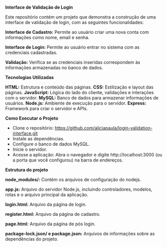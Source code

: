 **Interface de Validação de Login**

Este repositório contém um projeto que demonstra a construção de uma interface de validação de login, com as seguintes funcionalidades:

**Interface de Cadastro:** Permite ao usuário criar uma nova conta com informações como nome, email e senha.

**Interface de Login:** Permite ao usuário entrar no sistema com as credenciais cadastradas.

**Validação:** Verifica se as credenciais inseridas correspondem às informações armazenadas no banco de dados.

**Tecnologias Utilizadas**

**HTML:** Estrutura e conteúdo das páginas.
**CSS:** Estilização e layout das páginas.
**JavaScript:** Lógica do lado do cliente, validações e interações com o servidor.
**MySQL:** Banco de dados para armazenar informações de usuários.
**Node.js:** Ambiente de execução para o servidor.
**Express:** Framework para criar o servidor e APIs.

**Como Executar o Projeto**
- Clone o repositório: https://github.com/aliciapaula/login-validation-interface.git
- Instale as dependências.
- Configure o banco de dados MySQL.
- Inicie o servidor.
- Acesse a aplicação: Abra o navegador e digite http://localhost:3000 (ou a porta que você configurou) na barra de endereços.

**Estrutura do projeto**

**node_modules/:** Contém os arquivos de configuração do nodejs.

**app.js:** Arquivo do servidor Node.js, incluindo controladores, modelos, rotas e o arquivo principal da aplicação.

**login.html:** Arquivo da página de login.

**register.html:** Arquivo da página de cadastro.

**page.html:** Arquivo da página de pós login.

**package-lock.json/ e package.json:** Arquivos de informações sobre as dependências do projeto.
